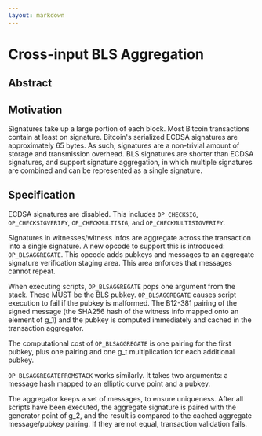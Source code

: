 ```yaml
---
layout: markdown
---
```


# Cross-input BLS Aggregation

## Abstract

## Motivation

Signatures take up a large portion of each block. Most Bitcoin transactions contain at least on signature. Bitcoin's serialized ECDSA signatures are approximately 65 bytes. As such, signatures are a non-trivial amount of storage and transmission overhead. BLS signatures are shorter than ECDSA signatures, and support signature aggregation, in which multiple signatures are combined and can be represented as a single signature.

## Specification

ECDSA signatures are disabled. This includes `OP_CHECKSIG`, `OP_CHECKSIGVERIFY`, `OP_CHECKMULTISIG`, and `OP_CHECKMULTISIGVERIFY`.

Signatures in witnesses/witness infos are aggregate across the transaction into a single signature. A new opcode to support this is introduced: `OP_BLSAGGREGATE`. This opcode adds pubkeys and messages to an aggregate signature verification staging area. This area enforces that messages cannot repeat.

When executing scripts, `OP_BLSAGGREGATE` pops one argument from the stack. These MUST be the BLS pubkey. `OP_BLSAGGREGATE` causes script execution to fail if the pubkey is malformed. The B12-381 pairing of the signed message (the SHA256 hash of the witness info mapped onto an element of g_1) and the pubkey is computed immediately and cached in the transaction aggregator.

The computational cost of `OP_BLSAGGREGATE` is one pairing for the first pubkey, plus one pairing and one g_t multiplication for each additional pubkey.

`OP_BLSAGGREGATEFROMSTACK` works similarly. It takes two arguments: a message hash mapped to an elliptic curve point and a pubkey.

The aggregator keeps a set of messages, to ensure uniqueness. After all scripts have been executed, the aggregate signature is paired with the generator point of g_2, and the result is compared to the cached aggregate message/pubkey pairing. If they are not equal, transaction validation fails.

